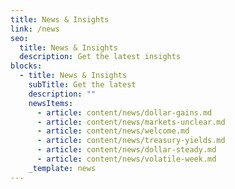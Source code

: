 ```yaml
---
title: News & Insights
link: /news
seo:
  title: News & Insights
  description: Get the latest insights
blocks:
  - title: News & Insights
    subTitle: Get the latest
    description: ""
    newsItems:
      - article: content/news/dollar-gains.md
      - article: content/news/markets-unclear.md
      - article: content/news/welcome.md
      - article: content/news/treasury-yields.md
      - article: content/news/dollar-steady.md
      - article: content/news/volatile-week.md
    _template: news
---
```

